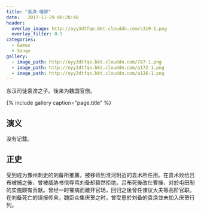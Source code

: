 ```yaml
---
title: "袁涣·曜卿"
date:   2017-11-29 08:28:48
header:
  overlay_image: http://oyy3dtfqo.bkt.clouddn.com/s319-1.png
  overlay_filter: 0.5
categories:
  - Games
  - Sango
gallery:
  - image_path: http://oyy3dtfqo.bkt.clouddn.com/787-1.png
  - image_path: http://oyy3dtfqo.bkt.clouddn.com/a172-1.png
  - image_path: http://oyy3dtfqo.bkt.clouddn.com/a126-1.png
---
```


东汉司徒袁滂之子。後来为魏国官僚。

{% include gallery caption="page.title" %}

## 演义

没有记载。

## 正史

受到成为豫州刺史的刘备所推薦，被移师到淮河附近的袁术所任用。在袁术败给吕布被捕之後，曾被威胁书信辱骂刘备却毅然拒绝。吕布死後改仕曹操，对於屯田制的实施颇有贡献。曾经一时罹病而離开官场，回归之後曾任谏议大夫等高阶官职。在刘备死亡的误报传来，魏臣众集庆贺之时，曾受恩於刘备的袁涣並未加入庆贺行列。